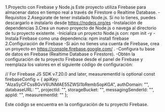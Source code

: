 1.Proyecto con Firebase y Node.js
Este proyecto utiliza Firebase para almacenar datos en tiempo real a través de Firestore o Realtime Database.
-Requisitos
2.Asegúrate de tener instalado Node.js. Si no lo tienes, puedes descargarlo e instalarlo desde https://nodejs.org/es
-Instalación de dependencias
3.Crea un nuevo proyecto de Node.js o navega al directorio de tu proyecto existente.
-Inicializa un proyecto Node.js con:
npm init -y
-Instala Firebase como una dependencia:
npm install firebase
2.Configuración de Firebase
-Si aún no tienes una cuenta de Firebase, crea un proyecto en https://console.firebase.google.com/ .
-Configura tu base de datos en Firebase (Realtime Database o Firestore).
-Obtén la configuración de tu proyecto Firebase desde el panel de Firebase y 
reemplaza los valores en el siguiente código de configuración:

// For Firebase JS SDK v7.20.0 and later, measurementId is optional
const firebaseConfig = {
  apiKey: "AIzaSyCFCss8GvV6UNMAE55ZWSI1bRembSopKGA",
  authDomain: "",
  databaseURL: "",
  projectId: "",
  storageBucket: "",
  messagingSenderId: "",
  appId: "",
  measurementId: ""
};

Este código se encuentra en la configuración de tu proyecto Firebase.
